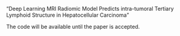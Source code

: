 “Deep Learning MRI Radiomic Model Predicts intra-tumoral Tertiary Lymphoid Structure in Hepatocellular Carcinoma”

The code will be available until the paper is accepted.
